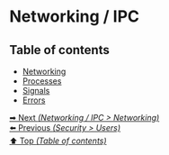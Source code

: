 # Networking / IPC

## Table of contents

- [Networking](networking.md)
- [Processes](processes.md)
- [Signals](signals.md)
- [Errors](errors.md)

[➡ Next _(Networking / IPC > Networking)_](networking.md)<br>
[⬅️ Previous _(Security > Users)_](../security/users.md)<br>
[⬆️ Top _(Table of contents)_](../../README.md)<br>
